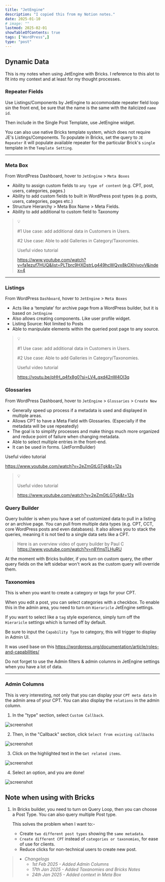```yaml
---
title: "JetEngine"
description: "I copied this from my Notion notes."
date: 2025-01-10
# image: ""
lastmod: 2025-02-01
showTableOfContents: true
tags: ["WordPress",]
type: "post"
---
```


## Dynamic Data

This is my notes when using JetEngine with Bricks. I reference to this alot to fit into my context and at least for my thought processes.

### Repeater Fields

Use Listings/Components by JetEngine to accommodate repeater field loop sin the front end, be sure that the name is the same with the italicized `name id`.

Then include in the Single Post Template, use JetEngine widget.

You can also use native Bricks template system, which does not require JE's Listings/Components.
To populate in Bricks, set the query to `JE Repeater` it will populate available repeater for the particular Brick's `single` template in the `Template Setting`.

---

### Meta Box

From WordPress Dashboard, hover to `JetEngine` > `Meta Boxes`

- Ability to assign custom fields to `any type of content` (e.g. CPT, post, users, categories, pages.)
- Ability to add custom fields to built in WordPress post types (e.g. posts, users, categories, pages etc.)
- Structure Hierarchy > Meta Box Name > Meta Fields.
- Ability to add additional to custom field to Taxonomy

> 💡
>
> #1 Use case: add additional data in Customers in Users.
>
> #2 Use case: Able to add Galleries in Category/Taxonomies.
>
> Useful video tutorial
>
> <https://www.youtube.com/watch?v=fa1ezuf7HUQ&list=PLTbrc9HXDstrLg449hcWQvx8kOXhjyovV&index=4>

---

### Listings

From WordPress `Dashboard`, hover to `JetEngine` > `Meta Boxes`

- Acts like a ‘template’ for archive page from a WordPress builder, but it is based on `JetEngine`
- Also allows creating components. Like user profile widget.
- Listing Source: Not limited to Posts
- Able to manipulate elements within the queried post page to any source.

> 💡
>
> #1 Use case: add additional data in Customers in Users.
>
> #2 Use case: Able to add Galleries in Category/Taxonomies.
>
> Useful video tutorial
>
> <https://youtu.be/pHH_q4fx8g0?si=LV4_gxd42nW4Ol3q>

### Glossaries

From WordPress Dashboard, hover to `JetEngine` > `Glossaries` > `Create New`

- Generally speed up process if a metadata is used and displayed in multiple areas.
- Allows CPT to have a Meta Field with Glossaries. (Especially if the metadata will be use repeatedly)
- The goal is to simplify processes and make things much more organized and reduce point of failure when changing metadata.
- Able to select multiple entries in the front-end.
- It can be used in forms. (JetFormBuilder)

Useful video tutorial

<https://www.youtube.com/watch?v=2eZmGtLGTgk&t=12s>
> 💡
>
> Useful video tutorial
>
> <https://www.youtube.com/watch?v=2eZmGtLGTgk&t=12s>


### Query Builder

Query builder is when you have a set of customized data to pull in a listing or an archive page. You can pull from multiple data types (e.g. CPT, CCT, core WordPress posts and even databases). It also allows you to stack the queries, meaning it is not tied to a single data sets like a CPT.

> Here is an overview video of query builder by Paul C <https://www.youtube.com/watch?v=n8YmsTLHuRU>

At the moment with Bricks builder, if you turn on custom query, the other query fields on the left sidebar won't work as the custom query will override them.

### Taxonomies

This is when you want to create a category or tags for your CPT.

When you edit a post, you can select categories with a checkbox. To enable this in the admin area, you need to turn on `Hieraricle` JetEngine settings.

If you want to select like a `tag` style experience, simply turn off the `Hieraricle` settings which is turned off by default.

Be sure to input the `Capability Type` to category, this will trigger to display in Admin UI.

It was used base on this
<https://wordpress.org/documentation/article/roles-and-capabilities/>

Do not forget to use the Admin filters & admin columns in JetEngine settings when you have a lot of data.

---

### Admin Columns

This is very interesting, not only that you can display your `CPT meta data` in the admin area of your CPT. You can also display the `relations` in the admin column.

1. In the "type" section, select `Custom Callback`.

![screenshot](/images/jetengineAdminColumns.avif)

2. Then, in the "Callback" section, click `Select from existing callbacks`

![screenshot](/images/jetengineAdminColumns1.avif)

3. Click on the highlighted text in the `Get related items`.

![screenshot](/images/jetengineAdminColumns3.avif)

4. Select an option, and you are done!

![screenshot](/images/jetengineAdminColumns4.avif)

## Note when using with Bricks

1. In Bricks builder, you need to turn on Query Loop, then you can choose a Post Type. You can also query multiple Post type.

    This solves the problem when I want to:-

    - Create `two different post types` showing the `same metadata`.
    - `Create different CPT` instead of `categories or taxonomies`, for ease of use for clients.
    - Reduce clicks for non-technical users to create new post.


> - *Changelogs*
>   - *1st Feb 2025 - Added Admin Columns*
>   - *17th Jan 2025 - Added Taxanomies and Bricks Notes*
>   - *24th Jan 2025 - Added context in Meta Box*
